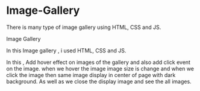 # Image-Gallery

There is many type of image gallery using HTML, CSS and JS.

Image Gallery

In this Image gallery , i used HTML, CSS and JS.

In this , Add hover effect on images of the gallery and also add click event on the image.
when we hover the image image size is change and 
when we click the image then same image display in center of page with dark background.
As well as we close the display image and see the all images.

